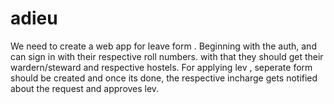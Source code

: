 # adieu
We need to create a web app for leave form . 
Beginning with the auth, and can sign in with their respective roll numbers.
with that they should get their wardern/steward and respective hostels.
For applying lev , seperate form should be created and once its done, the respective incharge gets notified about the request and approves lev.
